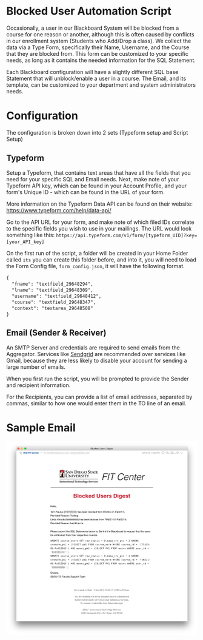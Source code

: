 Blocked User Automation Script
==============================

Occasionally, a user in our Blackboard System will be blocked from a course for
one reason or another, although this is often caused by conflicts in our
enrollment system (Students who Add/Drop a class). We collect the data via a
Type Form, specifically their Name, Username, and the Course that they are
blocked from. This form can be customized to your specific needs, as long as it
contains the needed information for the SQL Statement.

Each Blackboard configuration will have a slightly different SQL base Statement
that will unblock/enable a user in a course. The Email, and its template, can be
customized to your department and system administrators needs.

# Configuration
The configuration is broken down into 2 sets (Typeform setup and Script Setup)

## Typeform
Setup a Typeform, that contains text areas that have all the fields that you
need for your specific SQL and Email needs. Next, make note of your Typeform API
key, which can be found in your Account Profile, and your form's Unique ID -
which can be found in the URL of your form.

More information on the Typeform Data API can be found on their website: https://www.typeform.com/help/data-api/

Go to the API URL for your form, and make note of which filed IDs correlate to the specific fields you wish to use in your mailings.
The URL would look something like this: `https://api.typeform.com/v1/form/[typeform_UID]?key=[your_API_key]`

On the first run of the script, a folder will be created in your Home Folder
called `its` you can create this folder before, and into it, you will need to
load the Form Config file, `form_config.json`, it will have the following
format.

```
{
  "fname": "textfield_29648294",
  "lname": "textfield_29648309",
  "username": "textfield_29648412",
  "course": "textfield_29648347",
  "context": "textarea_29648508"
}
```

## Email (Sender & Receiver)
An SMTP Server and credentials are required to send emails from the Aggregator.
Services like [Sendgrid](https://sendgrid.com/) are recommended over services
like Gmail, because they are less likely to disable your account for sending
a large number of emails.

When you first run the script, you will be prompted to provide the Sender and
recipient information.

For the Recipients, you can provide a list of email addresses, separated by
commas, similar to how one would enter them in the TO line of an email.


# Sample Email
![Sample Email Screenshot](sample_email.png)

